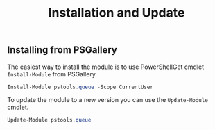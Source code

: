 ﻿---
id: installation
title: Installation and Update
---

## Installing from PSGallery

The easiest way to install the module is to use PowerShellGet cmdlet <code>Install-Module</code> from PSGallery.

```powershell
Install-Module pstools.queue -Scope CurrentUser
```

To update the module to a new version you can use the <code>Update-Module</code> cmdlet.

```powershell
Update-Module pstools.queue
```
